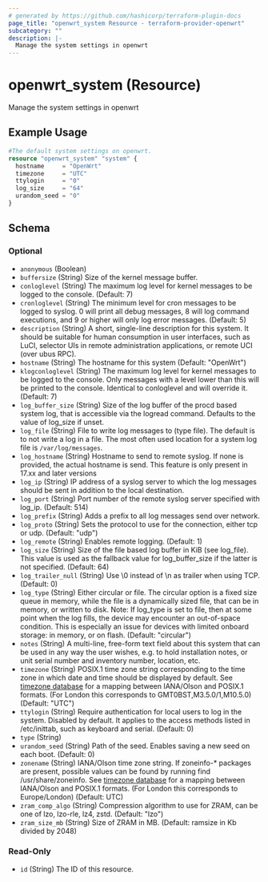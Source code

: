 ```yaml
---
# generated by https://github.com/hashicorp/terraform-plugin-docs
page_title: "openwrt_system Resource - terraform-provider-openwrt"
subcategory: ""
description: |-
  Manage the system settings in openwrt
---
```


# openwrt_system (Resource)

Manage the system settings in openwrt

## Example Usage

```terraform
#The default system settings on openwrt.
resource "openwrt_system" "system" {
  hostname     = "OpenWrt"
  timezone     = "UTC"
  ttylogin     = "0"
  log_size     = "64"
  urandom_seed = "0"
}
```

<!-- schema generated by tfplugindocs -->
## Schema

### Optional

- `anonymous` (Boolean)
- `buffersize` (String) Size of the kernel message buffer.
- `conloglevel` (String) The maximum log level for kernel messages to be logged to the console. (Default: 7)
- `cronloglevel` (String) The minimum level for cron messages to be logged to syslog. 0 will print all debug messages, 8 will log command executions, and 9 or higher will only log error messages. (Default: 5)
- `description` (String) A short, single-line description for this system. It should be suitable for human consumption in user interfaces, such as LuCI, selector UIs in remote administration applications, or remote UCI (over ubus RPC).
- `hostname` (String) The hostname for this system (Default: "OpenWrt")
- `klogconloglevel` (String) The maximum log level for kernel messages to be logged to the console. Only messages with a level lower than this will be printed to the console. Identical to conloglevel and will override it. (Default: 7)
- `log_buffer_size` (String) Size of the log buffer of the procd based system log, that is accessible via the logread command. Defaults to the value of log_size if unset.
- `log_file` (String) File to write log messages to (type file). The default is to not write a log in a file. The most often used location for a system log file is `/var/log/messages`.
- `log_hostname` (String) Hostname to send to remote syslog. If none is provided, the actual hostname is send. This feature is only present in 17.xx and later versions
- `log_ip` (String) IP address of a syslog server to which the log messages should be sent in addition to the local destination.
- `log_port` (String) Port number of the remote syslog server specified with log_ip. (Default: 514)
- `log_prefix` (String) Adds a prefix to all log messages send over network.
- `log_proto` (String) Sets the protocol to use for the connection, either tcp or udp. (Default: "udp")
- `log_remote` (String) Enables remote logging. (Default: 1)
- `log_size` (String) Size of the file based log buffer in KiB (see log_file). This value is used as the fallback value for log_buffer_size if the latter is not specified. (Default: 64)
- `log_trailer_null` (String) Use \0 instead of \n as trailer when using TCP. (Default: 0)
- `log_type` (String) Either circular or file. The circular option is a fixed size queue in memory, while the file is a dynamically sized file, that can be in memory, or written to disk. Note: If log_type is set to file, then at some point when the log fills, the device may encounter an out-of-space condition. This is especially an issue for devices with limited onboard storage: in memory, or on flash. (Default: "circular")
- `notes` (String) A multi-line, free-form text field about this system that can be used in any way the user wishes, e.g. to hold installation notes, or unit serial number and inventory number, location, etc.
- `timezone` (String) POSIX.1 time zone string corresponding to the time zone in which date and time should be displayed by default. See [timezone database](https://github.com/openwrt/luci/blob/master/modules/luci-lua-runtime/luasrc/sys/zoneinfo/tzdata.lua) for a mapping between IANA/Olson and POSIX.1 formats. (For London this corresponds to GMT0BST,M3.5.0/1,M10.5.0) (Default: "UTC")
- `ttylogin` (String) Require authentication for local users to log in the system. Disabled by default. It applies to the access methods listed in /etc/inittab, such as keyboard and serial. (Default: 0)
- `type` (String)
- `urandom_seed` (String) Path of the seed. Enables saving a new seed on each boot. (Default: 0)
- `zonename` (String) IANA/Olson time zone string. If zoneinfo-* packages are present, possible values can be found by running find /usr/share/zoneinfo. See [timezone database](https://github.com/openwrt/luci/blob/master/modules/luci-lua-runtime/luasrc/sys/zoneinfo/tzdata.lua) for a mapping between IANA/Olson and POSIX.1 formats. (For London this corresponds to Europe/London) (Default: UTC)
- `zram_comp_algo` (String) Compression algorithm to use for ZRAM, can be one of lzo, lzo-rle, lz4, zstd. (Default: "lzo")
- `zram_size_mb` (String) Size of ZRAM in MB. (Default: ramsize in Kb divided by 2048)

### Read-Only

- `id` (String) The ID of this resource.
